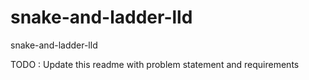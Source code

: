# snake-and-ladder-lld
snake-and-ladder-lld

TODO : Update this readme with problem statement and requirements
